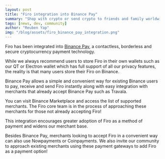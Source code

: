 ```yaml
---
layout: post
title: "Firo integration into Binance Pay"
summary: "Shop with crypto or send crypto to friends and family worldwide"
tags: [news, dev, community]
author: "Reuben Yap"
img: "/blog/assets/firo_binance_pay_integration.png"
---
```

Firo has been integrated into [Binance Pay](https://pay.binance.com/en), a contactless, borderless and secure cryptocurrency payment technology. 

While we always recommend users to store Firo in their own wallets such as our QT or Electron wallet which has full support of all our privacy features, the reality is that many users store their Firo on Binance.

Binance Pay allows a simple and convenient way for existing Binance users to pay, receive and send Firo instantly along with easy integration with merchants that already accept Binance Pay such as Travala.

You can visit Binance Marketplace and access the list of supported merchants. The Firo core team is in the process of approaching these merchants for those not already accepting Firo!

This integration encourages greater adoption of Firo as a method of payment and widens our merchant base. 

Besides Binance Pay, merchants looking to accept Firo in a convenient way can also use Nowpayments or Coinpayments. We also invite our community to approach existing merchants using these payment gateways to add Firo as a payment option!
